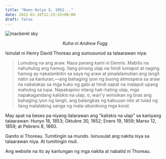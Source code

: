 ```yaml
---
title: "Noon Hulyo 5, 1952..."
date: 2022-01-16T12:23:33+08:00
draft: false
---
```

![mackerel sky](uploads/mackerel-sky-andrew-fogg.jpg "Mackerel Sky")

<p align = "center"><em>Kuha ni Andrew Fogg</em></p>

Isinulat ni Henry David Thoreau ang sumusunod sa talaarawan niya:

> Lumubog na ang araw. Nasa parang kami ni Dennis. Mabilis na nahuhulog ang hamog. Ilang pinong ulap na hindi lumapot at naging hamog ay nakalambitin sa saya ng araw at pinalalamutian ang langit natin sa kanluran,—ang bahaging iyon ng buong atmospera sa araw na nakatakas sa mga kuko ng gabi at hindi sapat na malapot upang mahulog sa lupa. Napakapino nilang hati-hating ulap, mga napakagandang kaliskis na ulap, o, wari'y winisikan ng bras ang bahaging iyon ng langit, ang balangkas ng kabuuan nito at tulad ng ilang malalaking sanga ng mala-abanikong mga koral.

May apat na beses pa niyang ilalarawan ang "kaliskis na ulap" sa kaniyang talaarawan: Hunyo 18, 1853; Oktubre 30, 1852; Enero 19, 1859; Marso 12, 1859; at Pebrero 8, 1860.

Ganito si Thoreau. Tumitingin sa mundo. Isinusulat ang nakita niya sa talaarawan niya. At tumitingin muli.

Ang website na ito ay kanlungan ng mga nakita at nabatid ni Thoreau.